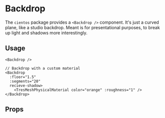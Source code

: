 # Backdrop

<DocsDemo>
    <BackdropDemo class="demo-scene" />
</DocsDemo>

The `cientos` package provides a `<Backdrop />` component. It's just a curved plane, like a studio backdrop. Meant is for presentational purposes, to break up light and shadows more interestingly.

## Usage

```vue
<Backdrop />

// Backdrop with a custom material
<Backdrop  
  :floor="1.5" 
  :segments="20" 
  recieve-shadow>
    <TresMeshPhysicalMaterial color="orange" :roughness="1" />
</Backdrop>
```

## Props

<CientosPropsTable component-path="src/core/staging/Backdrop.vue" />

